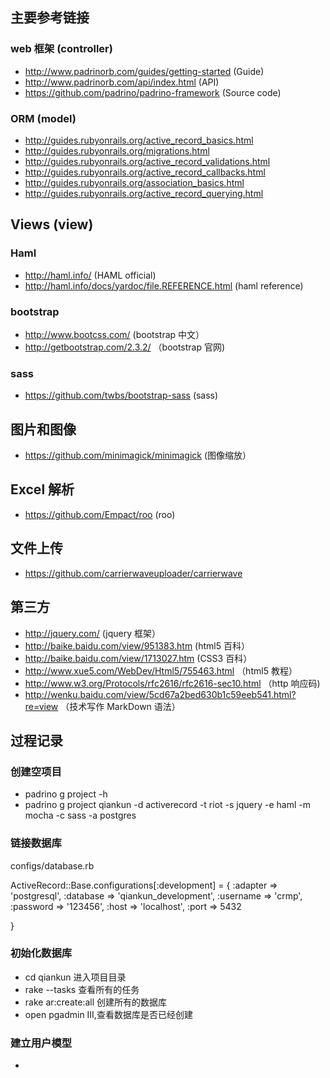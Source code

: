 
## 主要参考链接
### web 框架 (controller)
* http://www.padrinorb.com/guides/getting-started (Guide)
* http://www.padrinorb.com/api/index.html (API)
* https://github.com/padrino/padrino-framework (Source code)

### ORM (model)
* http://guides.rubyonrails.org/active_record_basics.html
* http://guides.rubyonrails.org/migrations.html
* http://guides.rubyonrails.org/active_record_validations.html
* http://guides.rubyonrails.org/active_record_callbacks.html
* http://guides.rubyonrails.org/association_basics.html
* http://guides.rubyonrails.org/active_record_querying.html

## Views (view)
### Haml
* http://haml.info/ (HAML official)
* http://haml.info/docs/yardoc/file.REFERENCE.html (haml reference)

### bootstrap
* http://www.bootcss.com/ (bootstrap 中文）
* http://getbootstrap.com/2.3.2/ （bootstrap 官网)

### sass
* https://github.com/twbs/bootstrap-sass (sass)


## 图片和图像
* https://github.com/minimagick/minimagick (图像缩放）

## Excel 解析
* https://github.com/Empact/roo (roo)

## 文件上传
* https://github.com/carrierwaveuploader/carrierwave 

## 第三方
* http://jquery.com/ (jquery 框架）
* http://baike.baidu.com/view/951383.htm (html5 百科）
* http://baike.baidu.com/view/1713027.htm (CSS3 百科）
* http://www.xue5.com/WebDev/Html5/755463.html （html5 教程）
* http://www.w3.org/Protocols/rfc2616/rfc2616-sec10.html （http 响应码)
* http://wenku.baidu.com/view/5cd67a2bed630b1c59eeb541.html?re=view （技术写作 MarkDown 语法）

## 过程记录
### 创建空项目
* padrino g project -h
* padrino g project qiankun -d activerecord -t riot -s jquery -e haml -m mocha  -c sass -a postgres

### 链接数据库

configs/database.rb

ActiveRecord::Base.configurations[:development] = {
  :adapter   => 'postgresql',
  :database  => 'qiankun_development',
  :username  => 'crmp',
  :password  => '123456',
  :host      => 'localhost',
  :port      => 5432

}

### 初始化数据库
* cd qiankun 进入项目目录
* rake --tasks 查看所有的任务
* rake ar:create:all 创建所有的数据库
* open pgadmin III,查看数据库是否已经创建

### 建立用户模型
*


